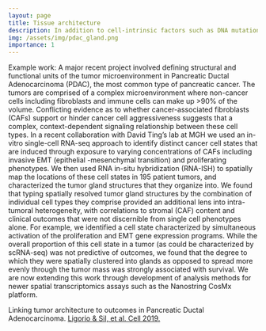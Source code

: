 ```yaml
---
layout: page
title: Tissue architecture
description: In addition to cell-intrinsic factors such as DNA mutations, many aspects of cell state are driven by external cues, determined in turn by a cell’s environment and the behaviors of its neighbors. We develop analysis methods for spatially resolved assays such as spatial transcriptomics and chromatin imaging to investigate these relationships in a range of solid tumors. 
img: /assets/img/pdac_gland.png
importance: 1
---
```

Example work:
A major recent project involved defining structural and functional units of the tumor microenvironment in Pancreatic Ductal Adenocarcinoma (PDAC), the most common type of pancreatic cancer. The tumors are comprised of a complex microenvironment where non-cancer cells including fibroblasts and immune cells can make up >90% of the volume. Conflicting evidence as to whether cancer-associated fibroblasts (CAFs) support or hinder cancer cell aggressiveness suggests that a complex, context-dependent signaling relationship between these cell types. In a recent collaboration with David Ting’s lab at MGH we used an in-vitro single-cell RNA-seq approach to identify distinct cancer cell states that are induced through exposure to varying concentrations of CAFs including invasive EMT (epithelial -mesenchymal transition) and proliferating phenotypes. We then used RNA in-situ hybridization (RNA-ISH) to spatially map the locations of these cell states in 195 patient tumors, and characterized the tumor gland structures that they organize into. We found that typing spatially resolved tumor gland structures by the combination of individual cell types they comprise provided an additional lens into intra-tumoral heterogeneity, with correlations to stromal (CAF) content and clinical outcomes that were not discernible from single cell phenotypes alone. For example, we identified a cell state characterized by simultaneous activation of the proliferation and EMT gene expression programs. While the overall proportion of this cell state in a tumor (as could be characterized by scRNA-seq) was not predictive of outcomes, we found that the degree to which they were spatially clustered into glands as opposed to spread more evenly through the tumor mass was strongly associated with survival. We are now extending this work through development of analysis methods for newer spatial transcriptomics assays such as the Nanostring CosMx platform.  

<div class="row">
    <div class="col-sm mt-3 mt-md-0 center-row">
        <img class="img-fluid rounded z-depth-1" src="{{ '/assets/img/2019_cell.jpg' | relative_url }}" alt="" title=""/>
    </div>
</div>
<div class="caption">
    Linking tumor architecture to outcomes in Pancreatic Ductal Adenocarcinoma. <a href="https://www.cell.com/cell/fulltext/S0092-8674(19)30510-0"> Ligorio & Sil, et al. Cell 2019.</a>
</div>
